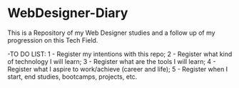 # WebDesigner-Diary
This is a Repository of my Web Designer studies and a follow up of my progression on this Tech Field.

-TO DO LIST:
1 - Register my intentions with this repo;
2 - Register what kind of technology I will learn;
3 - Register what are the tools I will learn;
4 - Register what I aspire to work/achieve (career and life);
5 - Register when I start, end studies, bootcamps, projects, etc.
